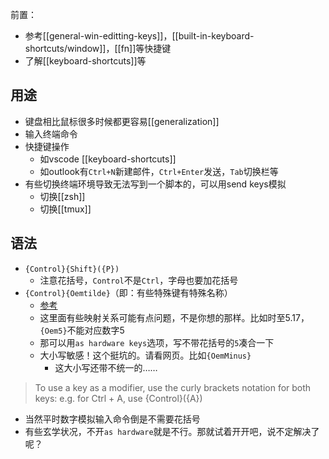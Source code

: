 前置：
- 参考[[general-win-editting-keys]]，[[built-in-keyboard-shortcuts/window]]，[[fn]]等快捷键
- 了解[[keyboard-shortcuts]]等

## 用途
- 键盘相比鼠标很多时候都更容易[[generalization]]
- 输入终端命令
- 快捷键操作
  - 如vscode [[keyboard-shortcuts]]
  - 如outlook有`Ctrl+N`新建邮件，`Ctrl+Enter`发送，`Tab`切换栏等
- 有些切换终端环境导致无法写到一个脚本的，可以用send keys模拟
  - 切换[[zsh]]
  - 切换[[tmux]]
## 语法
- `{Control}{Shift}({P})`
  - 注意花括号，`Control`不是`Ctrl`，字母也要加花括号
- `{Control}{Oemtilde}`（即：有些特殊键有特殊名称）
  - [参考](https://docs.microsoft.com/en-us/power-automate/desktop-flows/actions-reference/mouseandkeyboard#sendkeys)
  - 这里面有些映射关系可能有点问题，不是你想的那样。比如时至5.17，`{Oem5}`不能对应数字5
  - 那可以用`as hardware keys`选项，写不带花括号的`5`凑合一下
  - 大小写敏感！这个挺坑的。请看网页。比如`{OemMinus}`
    - 这大小写还带不统一的……
> To use a key as a modifier, use the curly brackets notation for both keys: e.g. for Ctrl + A, use {Control}({A})

- 当然平时数字模拟输入命令倒是不需要花括号
- 有些玄学状况，不开`as hardware`就是不行。那就试着开开吧，说不定解决了呢？
